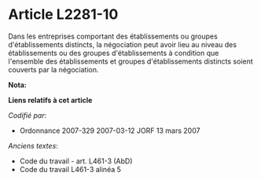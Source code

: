 # Article L2281-10

Dans les entreprises comportant des établissements ou groupes d'établissements distincts, la négociation peut avoir lieu au
niveau des établissements ou des groupes d'établissements à condition que l'ensemble des établissements et groupes
d'établissements distincts soient couverts par la négociation.

**Nota:**



**Liens relatifs à cet article**

_Codifié par_:

  - Ordonnance 2007-329 2007-03-12 JORF 13 mars 2007

_Anciens textes_:

  - Code du travail - art. L461-3 (AbD)
  - Code du travail L461-3 alinéa 5
